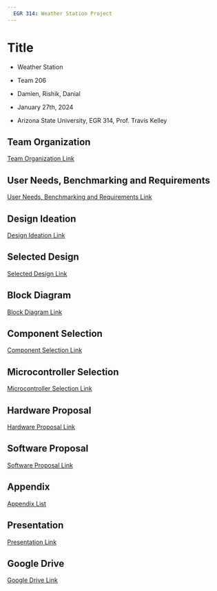 ```yaml
---
  EGR 314: Weather Station Project
---
```


# Title
* Weather Station

* Team 206

* Damien, Rishik, Danial

* January 27th, 2024

* Arizona State University, EGR 314, Prof. Travis Kelley

## Team Organization
[Team Organization Link](TeamOrganization/TeamOrgPage.md)

## User Needs, Benchmarking and Requirements
[User Needs, Benchmarking and Requirements Link](UserNeeds/UserNeedsPage.md)

## Design Ideation
[Design Ideation Link](DesignIdeation/DesignPage.md)

## Selected Design
[Selected Design Link](https://github.com/EGR-314-Team-Project/Team__206.github.io/blob/main/SelectedDesign.md)

## Block Diagram
[Block Diagram Link](https://github.com/EGR-314-Team-Project/Team__206.github.io/blob/main/Team%20Project%20Block%20Diagram.pdf)

## Component Selection
[Component Selection Link](https://github.com/EGR-314-Team-Project/Team__206.github.io/blob/main/ComponentSelection.md)

## Microcontroller Selection
[Microcontroller Selection Link](https://github.com/EGR-314-Team-Project/Team__206.github.io/blob/main/MicrocontrollerSelection.md)

## Hardware Proposal
[Hardware Proposal Link](https://github.com/EGR-314-Team-Project/Team__206.github.io/blob/main/HardwareProposal/HardwareProposal.md)

## Software Proposal
[Software Proposal Link](https://github.com/EGR-314-Team-Project/Team__206.github.io/blob/main/Software%20diagram.pdf)

## Appendix
[Appendix List](AppendixFolder/AppendixList.md)

## Presentation 
[Presentation Link](https://www.youtube.com/watch?v=RiEE4pfU-nE)

## Google Drive 
[Google Drive Link](https://drive.google.com/drive/folders/1Jzank-yfg7fnjD1aJgV_UgyCZX7v0Qoe?usp=drive_link)
